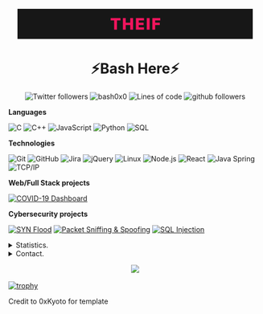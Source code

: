 <p align="center">
    <img align=center src="https://github.com/bash0x0/bash0x0/blob/main/bashed.gif" alt="Profile" />
</p>


<h1 align=center>⚡Bash Here⚡</h1>

<p align="center">
    <img src="https://img.shields.io/twitter/follow/bash0x00?label=Follow" alt="Twitter followers" />
    <img src="https://komarev.com/ghpvc/?username=bash0x0" alt="bash0x0" alt="Profile Views" />
    <img src="https://img.shields.io/badge/From%20Hello%20World%20I%27ve%20Written-340,000%20lines%20of%20code-yellow" alt="Lines of code" />
    <img src="https://img.shields.io/github/followers/bash0x0?label=Follow&style=social" alt="github followers" />
</p>

**Languages**

![C](https://img.shields.io/badge/-C-000000?style=flat&logo=C)
![C++](https://img.shields.io/badge/-C++-000000?style=flat&logo=C%2B%2B&logoColor=00599C)
![JavaScript](https://img.shields.io/badge/-JavaScript-000000?style=flat&logo=javascript)
![Python](https://img.shields.io/badge/-Python-000000?style=flat&logo=python)
![SQL](https://img.shields.io/badge/-SQL-000000?style=flat&logo=MySQL)

**Technologies**

![Git](https://img.shields.io/badge/-Git-000000?style=flat&logo=git&logoColor=F05032)
![GitHub](https://img.shields.io/badge/-GitHub-000000?style=flat&logo=github&logoColor=FFFFFF)
![Jira](https://img.shields.io/badge/-Jira-000000?style=flat&logo=jira-software&logoColor=white&logoColor=0052CC)
![jQuery](https://img.shields.io/badge/-jQuery-000000?style=flat&logo=jQuery&logoColor=0769AD)
![Linux](https://img.shields.io/badge/-Linux-000000?style=flat&logo=linux&logoColor=FCC624)
![Node.js](https://img.shields.io/badge/-Node.js-000000?style=flat&logo=node.js&logoColor=339933)
![React](https://img.shields.io/badge/-React-000000?style=flat&logo=React&logoColor=61DAFB)
![Java Spring](https://img.shields.io/badge/-Spring-000000?style=flat&logo=spring&logoColor=6DB33F)
![TCP/IP](https://img.shields.io/badge/-TCP/IP-000000?style=flat&logo=cisco&logoColor=white)<!-- wi*quL3fcV -->

**Web/Full Stack projects**

[![COVID-19 Dashboard](https://img.shields.io/badge/-🦠&nbsp;COVID&#8209;19&nbsp;Dashboard-000000?style=flat)](https://github.com/bash0x0/COVID-19)

**Cybersecurity projects**

[![SYN Flood](https://img.shields.io/badge/-🌊&nbsp;&nbsp;SYN&nbsp;Flood-000000?style=flat)](https://github.com/bash0x0/SYN-Flood)
[![Packet Sniffing & Spoofing](https://img.shields.io/badge/-🗃️&nbsp;Packet&nbsp;Sniffing&nbsp;&&nbsp;Spoofing-000000?style=flat)](https://github.com/bash0x0/Packet-Sniffing-and-Spoofing)
[![SQL Injection](https://img.shields.io/badge/-💉&nbsp;&nbsp;SQL&nbsp;Injection-000000?style=flat)](https://github.com/bash0x0/SQL-Injection)



<details>
      <summary>Statistics.</summary>
  <p align=center>
    <a href="https://github.com/bash0x0">
      <img align="center" src="https://github-readme-stats.vercel.app/api?username=bash0x0&show_icons=true&include_all_commits=true&show_icons=true&title_color=303030&icon_color=303030&text_color=303030&bg_color=ffffff&hide_border=true" alt="Peter's Statistics." />
      <img align="center" src="https://github-readme-stats.vercel.app/api/top-langs/?username=bash0x0&show_icons=true&show_icons=true&title_color=fff&icon_color=303030&text_color=303030&bg_color=ffffff&hide_border=true" alt="Peter's Statistics." />
    </a>
  </p>
</details>
<details>
      <summary>Contact.</summary>
  <p align=center>
    <a href="https://github.com/bash0x0">Github lol.</a>
    <br>
    <a href="mailto:bash0x0@protonmail.com">bash0x0@protonmail.com</a>
    <br>
    <a href="https://twitter.com/bash0x00">@bash0x00</a>
    <br>
    <a href="https://discord.com/users/210854712935841792">bash0x0#1337</a>
  </p>
</details>

<p align="center">
  <img src="https://github-readme-stats.vercel.app/api/?username=bash0x0&title_color=4F8CC9&text_color=9f9f9f&show_icons=true&bg_color=00000000&hide_border=true&icon_color=4F8CC9&hide_title=true&count_private=true" />
</p>

[![trophy](https://github-profile-trophy.vercel.app/?username=bash0x0&theme=onedark)](https://github.com/ryo-ma/github-profile-trophy)

Credit to 0xKyoto for template
